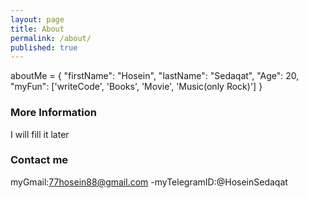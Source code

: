 ```yaml
---
layout: page
title: About
permalink: /about/
published: true
---
```


aboutMe = {
    "firstName": "Hosein",
    "lastName": "Sedaqat",
    "Age": 20,
    "myFun": ['writeCode', 'Books', 'Movie', 'Music(only Rock)']
}
  

### More Information
I will fill it later
### Contact me

myGmail:[77hosein88@gmail.com](mailto:77hosein88@gmail.com)
-myTelegramID:@HoseinSedaqat
